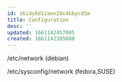 ```yaml
---
id: s6i4y6d1zaex28c4kbycd5m
title: Configuration
desc: ''
updated: 1661142457005
created: 1661142385080
---
```


/etc/network (debian)

/etc/sysconfig/network (fedora,SUSE)
